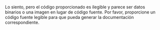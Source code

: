 Lo siento, pero el código proporcionado es ilegible y parece ser datos binarios o una imagen en lugar de código fuente. Por favor, proporcione un código fuente legible para que pueda generar la documentación correspondiente.